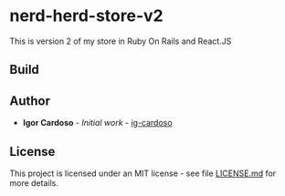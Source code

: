 # nerd-herd-store-v2
This is version 2 of my store in Ruby On Rails and React.JS


## Build

## Author

* **Igor Cardoso** - *Initial work* - [ig-cardoso](https://github.com/igorxcardoso)

## License

This project is licensed under an MIT license - see file [LICENSE.md](LICENSE.md) for more details.
